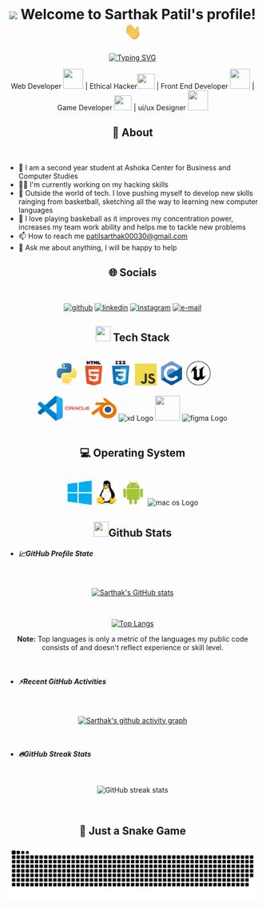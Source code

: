 <!--waves decor-->
<div align="center"><img src="https://camo.githubusercontent.com/8c46f89c86ec568415278a6181aa03be523642420bda8a76b23f0f2d1a8e0006/68747470733a2f2f63617073756c652d72656e6465722e76657263656c2e6170702f6170693f747970653d776176696e6726636f6c6f723d6772616469656e74266865696768743d3130302673656374696f6e3d686561646572" alt="" data-canonical-src="https://capsule-render.vercel.app/api?type=waving&amp;color=gradient&amp;height=100&amp;section=header" style="max-width: 100%;"></div>

# <div align="center"><img src="https://camo.githubusercontent.com/5bbf8ca61ef5f92684489ace45ad6f45984fff87a621040c62b1fe31e3005ff9/687474703a2f2f692e696d6775722e636f6d2f436a34724d72532e676966" width="30" style="max-width: 100%;"> Welcome to Sarthak Patil's profile! <img src="https://github.com/1999AZZAR/1999AZZAR/raw/main/resources/img/waving.gif" style="max-width: 100%; display: inline-block;" data-target="animated-image.originalImage" width=35 height=35></div>

[<div align="center"> ![Typing SVG](https://readme-typing-svg.herokuapp.com?font=Fira+Code&pause=1000&center=true&vCenter=true&width=435&lines=Hey%2C+welcome+to+my+Github+page;I+am+Sarthak+Patil;I+am+a+third+year+BCA+student) </div>](https://git.io/typing-svg)

<div align="center">Web Developer <a href="url"><img src="https://developertanjirul.com/wp-content/uploads/2022/08/intro-section.gif" height="40" width="40" ></a>  | Ethical Hacker<a href="url"><img src="https://raw.githubusercontent.com/TheDudeThatCode/TheDudeThatCode/master/Assets/Developer.gif" height="30" width="35" ></a>  | Front End Developer <a href="url"><img src="https://indoanalytica.com/static/images/web-development-1.gif" height="40" width="40" ></a>  | Game Developer <a href="url"><img src="https://raw.githubusercontent.com/TheDudeThatCode/TheDudeThatCode/master/Assets/Designer.gif" height="30" width="35" ></a>  | ui/ux Designer <a href="url"><img src="https://megatasktech.in/assets/img/aa.gif" height="40" width="40" ></a></div>

<div align="center">

## 👀 About
<br>
</div>

   * 🏫 I am a second year student at Ashoka Center for Business and Computer Studies
   * 👨‍💻 I'm currently working on my hacking skills
   * 👾 Outside the world of tech. I love pushing myself to develop new skills rainging from basketball, sketching all the way to learning new computer languages
   * 🏀 I love playing baskeball as it improves my concentration power, increases my team work ability and helps me to tackle new problems
   * 📫 How to reach me patilsarthak00030@gmail.com
   * 💬 Ask me about anything, I will be happy to help
   

 
<div align="center">

## 🌐 Socials
<br>

   [![github](https://img.shields.io/badge/github-000000?style=for-the-badge&logo=github&logoColor=white)](https://www.github.com/sarthak0030/)
   [![linkedin](https://img.shields.io/badge/linkedin-0A66C2?style=for-the-badge&logo=linkedin&logoColor=white)](https://www.linkedin.com/in/sarthak-patil30)
   [![instagram](https://img.shields.io/badge/instagram-e6005c?style=for-the-badge&logo=instagram&logoColor=white)](https://www.instagram.com/sarthak._.patil30)
   [![e-mail](https://img.shields.io/badge/email-f84437?style=for-the-badge&logo=gmail&logoColor=white)](mailto:patilsarthak00030@gmail.com)
<br>

## <img src="https://camo.githubusercontent.com/beb64ff21c883e318e4f5db5231c2ba4175705bea1c9249e82a41ab375db4f75/68747470733a2f2f6d65646961322e67697068792e636f6d2f6d656469612f51737347456d706b79454f684243623765312f67697068792e6769663f6369643d656366303565343761306e336769316266716e74716d6f62386739616964316f796a327772336473336d67373030626c267269643d67697068792e676966" data-canonical-src="https://media2.giphy.com/media/QssGEmpkyEOhBCb7e1/giphy.gif?cid=ecf05e47a0n3gi1bfqntqmob8g9aid1oyj2wr3ds3mg700bl&amp;rid=giphy.gif" style="max-width: 100%; display: inline-block;" data-target="animated-image.originalImage" width=30 height=30> Tech Stack
<br>
   <img src="https://raw.githubusercontent.com/devicons/devicon/1119b9f84c0290e0f0b38982099a2bd027a48bf1/icons/python/python-original.svg" alt="python Logo" width="50" height="50"/>
   <img src="https://raw.githubusercontent.com/devicons/devicon/1119b9f84c0290e0f0b38982099a2bd027a48bf1/icons/html5/html5-original-wordmark.svg" alt="HTML5 Logo" width="50" height="50"/>
   <img src="https://raw.githubusercontent.com/devicons/devicon/1119b9f84c0290e0f0b38982099a2bd027a48bf1/icons/css3/css3-original-wordmark.svg" alt="CSS3 Logo" width="50" height="50"/>
   <img src="https://raw.githubusercontent.com/devicons/devicon/1119b9f84c0290e0f0b38982099a2bd027a48bf1/icons/javascript/javascript-original.svg" alt="javascript Logo" width="45" height="45"/>
   <img src="https://raw.githubusercontent.com/devicons/devicon/1119b9f84c0290e0f0b38982099a2bd027a48bf1/icons/c/c-original.svg" alt="C Logo" width="50" height="50"/>
   <img src="https://raw.githubusercontent.com/devicons/devicon/1119b9f84c0290e0f0b38982099a2bd027a48bf1/icons/unrealengine/unrealengine-original.svg" alt="unrealengine Logo" width="50" height="50"/>
<br><br>
   <img src="https://raw.githubusercontent.com/devicons/devicon/1119b9f84c0290e0f0b38982099a2bd027a48bf1/icons/vscode/vscode-original.svg" alt="visualstudio Logo" width="50" height="50"/>
   <img src="https://raw.githubusercontent.com/devicons/devicon/1119b9f84c0290e0f0b38982099a2bd027a48bf1/icons/oracle/oracle-original.svg" alt="oracle Logo" width="50" height="50"/>
   <img src="https://raw.githubusercontent.com/devicons/devicon/1119b9f84c0290e0f0b38982099a2bd027a48bf1/icons/blender/blender-original.svg" alt="blender Logo" width="50" height="50"/>
   <img src="https://cdn.worldvectorlogo.com/logos/adobe-xd-1.svg" alt="xd Logo" width="50" height="50"/>
   <img src="https://github.com/sarthak0030/sarthak0030/assets/110853665/57473519-d140-4789-b9bd-fab589e0f4f5" width="50" height="50">
   <img src="https://cdn.worldvectorlogo.com/logos/excel-4.svg" alt="figma Logo" width="50" height="50"/>
<br><br>

## 💻 Operating System
<br>
   <img src="https://raw.githubusercontent.com/devicons/devicon/1119b9f84c0290e0f0b38982099a2bd027a48bf1/icons/windows8/windows8-original.svg" alt="windows Logo" width="50" height="50"/>
   <img src="https://raw.githubusercontent.com/devicons/devicon/1119b9f84c0290e0f0b38982099a2bd027a48bf1/icons/linux/linux-original.svg" alt="linux Logo" width="50" height="50"/>
   <img src="https://raw.githubusercontent.com/devicons/devicon/1119b9f84c0290e0f0b38982099a2bd027a48bf1/icons/android/android-original.svg" alt="android Logo" width="50" height="50"/>
   <img src="https://seeklogo.com/images/A/apple-mac-os-logo-02F86B913E-seeklogo.com.png" alt="mac os Logo" width="50" height="50"/>
<br>

## <img src="https://media.giphy.com/media/iY8CRBdQXODJSCERIr/giphy.gif" style="max-width: 100%; display: inline-block;" data-target="animated-image.originalImage" width=30 height=30>Github Stats

</div>

* ##### 📈GitHub Profile State
<br>
<div align="center">

   [![Sarthak's GitHub stats](https://github-readme-stats.vercel.app/api?username=sarthak0030&theme=material-palenight&show_icons=true)](https://github.com/sarthak0030/github-readme-stats)
   
<br>
   
   [![Top Langs](https://github-readme-stats.vercel.app/api/top-langs/?username=sarthak0030&layout=compact)](https://github.com/sarthak0030/github-readme-stats)
   
   <b>Note:</b> Top languages is only a metric of the languages my public code consists of and doesn't reflect experience or skill level.

<br>
</div>

* ##### ⚡Recent GitHub Activities
<br>
<div align="center">

   [![Sarthak's github activity graph](https://github-readme-activity-graph.cyclic.app/graph?username=sarthak0030&theme=nord)](https://github.com/sarthak0030/github-readme-activity-graph)
   
<br>
</div>

* ##### 🔥GitHub Streak Stats  
<br>
<div align="center">

   ![GitHub streak stats](https://github-readme-streak-stats.herokuapp.com/?user=sarthak0030)

<br>

## 🐍 Just a Snake Game

<img src="https://github.com/1999AZZAR/1999AZZAR/raw/main/resources/img/grid-snake.svg" alt="activity snake game"/>

</div>

<div align="center">
   <img src="https://camo.githubusercontent.com/b867e04377eea646939445ce4e0565253428256abc39c6d32d7b67aab3160d18/68747470733a2f2f63617073756c652d72656e6465722e76657263656c2e6170702f6170693f747970653d776176696e6726636f6c6f723d6772616469656e74266865696768743d3130302673656374696f6e3d666f6f746572" alt="" data-canonical-src="https://capsule-render.vercel.app/api?type=waving&amp;color=gradient&amp;height=100&amp;section=footer" style="max-width: 100%;"></div>
